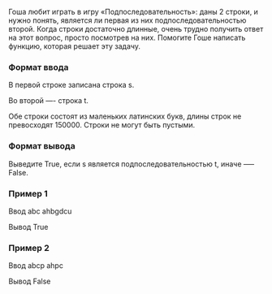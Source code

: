 Гоша любит играть в игру «Подпоследовательность»: даны 2 строки, и нужно понять, является ли первая из них подпоследовательностью второй. Когда строки достаточно длинные, очень трудно получить ответ на этот вопрос, просто посмотрев на них. Помогите Гоше написать функцию, которая решает эту задачу.

### Формат ввода
В первой строке записана строка s.

Во второй —- строка t.

Обе строки состоят из маленьких латинских букв, длины строк не превосходят 150000. Строки не могут быть пустыми.

### Формат вывода
Выведите True, если s является подпоследовательностью t, иначе —– False.

### Пример 1
Ввод
abc
ahbgdcu

Вывод
True

### Пример 2
Ввод
abcp
ahpc

Вывод
False